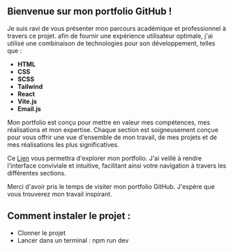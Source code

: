 ## Bienvenue sur mon portfolio GitHub !

Je suis ravi de vous présenter mon parcours académique et professionnel à travers ce projet. afin de fournir une expérience utilisateur optimale,
j'ai utilisé une combinaison de technologies pour son développement, telles que :

- **HTML**
- **CSS**
- **SCSS**
- **Tailwind**
- **React**
- **Vite.js**
- **Email.js**

Mon portfolio est conçu pour mettre en valeur mes compétences, mes réalisations et mon expertise. Chaque section est soigneusement conçue pour vous offrir une vue d'ensemble de mon travail, de mes projets et de mes réalisations les plus significatives.

Ce [Lien](https://alaa-eddine-rahali-portfolio.netlify.app/) vous permettra d'explorer mon portfolio. J'ai veillé à rendre l'interface conviviale et intuitive, facilitant ainsi votre navigation à travers les différentes sections.

Merci d'avoir pris le temps de visiter mon portfolio GitHub. J'espère que vous trouverez mon travail inspirant.

## Comment instaler le projet :

- Clonner le projet
- Lancer dans un terminal : npm run dev
